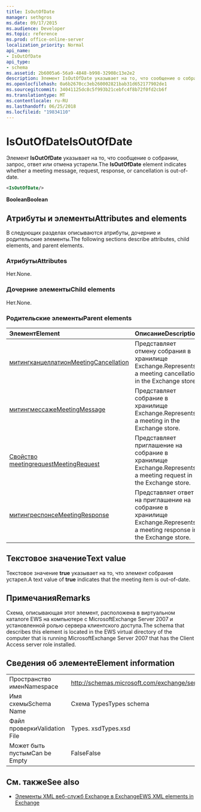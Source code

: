 ```yaml
---
title: IsOutOfDate
manager: sethgros
ms.date: 09/17/2015
ms.audience: Developer
ms.topic: reference
ms.prod: office-online-server
localization_priority: Normal
api_name:
- IsOutOfDate
api_type:
- schema
ms.assetid: 2b6005a6-56a9-4848-b998-32908c13e2e2
description: Элемент IsOutOfDate указывает на то, что сообщение о собрании, запрос, ответ или отмена устарели.
ms.openlocfilehash: 0a6b2670cc3eb260002821bab31d652177902de1
ms.sourcegitcommit: 34041125dc8c5f993b21cebfc4f8b72f0fd2cb6f
ms.translationtype: MT
ms.contentlocale: ru-RU
ms.lasthandoff: 06/25/2018
ms.locfileid: "19834110"
---
```

# <a name="isoutofdate"></a><span data-ttu-id="cb2d6-103">IsOutOfDate</span><span class="sxs-lookup"><span data-stu-id="cb2d6-103">IsOutOfDate</span></span>

<span data-ttu-id="cb2d6-104">Элемент **IsOutOfDate** указывает на то, что сообщение о собрании, запрос, ответ или отмена устарели.</span><span class="sxs-lookup"><span data-stu-id="cb2d6-104">The **IsOutOfDate** element indicates whether a meeting message, request, response, or cancellation is out-of-date.</span></span> 
  
```xml
<IsOutOfDate/>
```

 <span data-ttu-id="cb2d6-105">**Boolean**</span><span class="sxs-lookup"><span data-stu-id="cb2d6-105">**Boolean**</span></span>
## <a name="attributes-and-elements"></a><span data-ttu-id="cb2d6-106">Атрибуты и элементы</span><span class="sxs-lookup"><span data-stu-id="cb2d6-106">Attributes and elements</span></span>

<span data-ttu-id="cb2d6-107">В следующих разделах описываются атрибуты, дочерние и родительские элементы.</span><span class="sxs-lookup"><span data-stu-id="cb2d6-107">The following sections describe attributes, child elements, and parent elements.</span></span>
  
### <a name="attributes"></a><span data-ttu-id="cb2d6-108">Атрибуты</span><span class="sxs-lookup"><span data-stu-id="cb2d6-108">Attributes</span></span>

<span data-ttu-id="cb2d6-109">Нет.</span><span class="sxs-lookup"><span data-stu-id="cb2d6-109">None.</span></span>
  
### <a name="child-elements"></a><span data-ttu-id="cb2d6-110">Дочерние элементы</span><span class="sxs-lookup"><span data-stu-id="cb2d6-110">Child elements</span></span>

<span data-ttu-id="cb2d6-111">Нет.</span><span class="sxs-lookup"><span data-stu-id="cb2d6-111">None.</span></span>
  
### <a name="parent-elements"></a><span data-ttu-id="cb2d6-112">Родительские элементы</span><span class="sxs-lookup"><span data-stu-id="cb2d6-112">Parent elements</span></span>

|<span data-ttu-id="cb2d6-113">**Элемент**</span><span class="sxs-lookup"><span data-stu-id="cb2d6-113">**Element**</span></span>|<span data-ttu-id="cb2d6-114">**Описание**</span><span class="sxs-lookup"><span data-stu-id="cb2d6-114">**Description**</span></span>|
|:-----|:-----|
|[<span data-ttu-id="cb2d6-115">митингканцеллатион</span><span class="sxs-lookup"><span data-stu-id="cb2d6-115">MeetingCancellation</span></span>](meetingcancellation.md) <br/> |<span data-ttu-id="cb2d6-116">Представляет отмену собрания в хранилище Exchange.</span><span class="sxs-lookup"><span data-stu-id="cb2d6-116">Represents a meeting cancellation in the Exchange store.</span></span>  <br/> |
|[<span data-ttu-id="cb2d6-117">митингмессаже</span><span class="sxs-lookup"><span data-stu-id="cb2d6-117">MeetingMessage</span></span>](meetingmessage.md) <br/> |<span data-ttu-id="cb2d6-118">Представляет собрание в хранилище Exchange.</span><span class="sxs-lookup"><span data-stu-id="cb2d6-118">Represents a meeting in the Exchange store.</span></span>  <br/> |
|[<span data-ttu-id="cb2d6-119">Свойство meetingrequest</span><span class="sxs-lookup"><span data-stu-id="cb2d6-119">MeetingRequest</span></span>](meetingrequest.md) <br/> |<span data-ttu-id="cb2d6-120">Представляет приглашение на собрание в хранилище Exchange.</span><span class="sxs-lookup"><span data-stu-id="cb2d6-120">Represents a meeting request in the Exchange store.</span></span>  <br/> |
|[<span data-ttu-id="cb2d6-121">митингреспонсе</span><span class="sxs-lookup"><span data-stu-id="cb2d6-121">MeetingResponse</span></span>](meetingresponse.md) <br/> |<span data-ttu-id="cb2d6-122">Представляет ответ на приглашение на собрание в хранилище Exchange.</span><span class="sxs-lookup"><span data-stu-id="cb2d6-122">Represents a meeting response in the Exchange store.</span></span>  <br/> |
   
## <a name="text-value"></a><span data-ttu-id="cb2d6-123">Текстовое значение</span><span class="sxs-lookup"><span data-stu-id="cb2d6-123">Text value</span></span>

<span data-ttu-id="cb2d6-124">Текстовое значение **true** указывает на то, что элемент собрания устарел.</span><span class="sxs-lookup"><span data-stu-id="cb2d6-124">A text value of **true** indicates that the meeting item is out-of-date.</span></span> 
  
## <a name="remarks"></a><span data-ttu-id="cb2d6-125">Примечания</span><span class="sxs-lookup"><span data-stu-id="cb2d6-125">Remarks</span></span>

<span data-ttu-id="cb2d6-126">Схема, описывающая этот элемент, расположена в виртуальном каталоге EWS на компьютере с MicrosoftExchange Server 2007 и установленной ролью сервера клиентского доступа.</span><span class="sxs-lookup"><span data-stu-id="cb2d6-126">The schema that describes this element is located in the EWS virtual directory of the computer that is running MicrosoftExchange Server 2007 that has the Client Access server role installed.</span></span>
  
## <a name="element-information"></a><span data-ttu-id="cb2d6-127">Сведения об элементе</span><span class="sxs-lookup"><span data-stu-id="cb2d6-127">Element information</span></span>

|||
|:-----|:-----|
|<span data-ttu-id="cb2d6-128">Пространство имен</span><span class="sxs-lookup"><span data-stu-id="cb2d6-128">Namespace</span></span>  <br/> |http://schemas.microsoft.com/exchange/services/2006/types  <br/> |
|<span data-ttu-id="cb2d6-129">Имя схемы</span><span class="sxs-lookup"><span data-stu-id="cb2d6-129">Schema Name</span></span>  <br/> |<span data-ttu-id="cb2d6-130">Схема Types</span><span class="sxs-lookup"><span data-stu-id="cb2d6-130">Types schema</span></span>  <br/> |
|<span data-ttu-id="cb2d6-131">Файл проверки</span><span class="sxs-lookup"><span data-stu-id="cb2d6-131">Validation File</span></span>  <br/> |<span data-ttu-id="cb2d6-132">Types. xsd</span><span class="sxs-lookup"><span data-stu-id="cb2d6-132">Types.xsd</span></span>  <br/> |
|<span data-ttu-id="cb2d6-133">Может быть пустым</span><span class="sxs-lookup"><span data-stu-id="cb2d6-133">Can be Empty</span></span>  <br/> |<span data-ttu-id="cb2d6-134">False</span><span class="sxs-lookup"><span data-stu-id="cb2d6-134">False</span></span>  <br/> |
   
## <a name="see-also"></a><span data-ttu-id="cb2d6-135">См. также</span><span class="sxs-lookup"><span data-stu-id="cb2d6-135">See also</span></span>



- [<span data-ttu-id="cb2d6-136">Элементы XML веб-служб Exchange в Exchange</span><span class="sxs-lookup"><span data-stu-id="cb2d6-136">EWS XML elements in Exchange</span></span>](ews-xml-elements-in-exchange.md)


